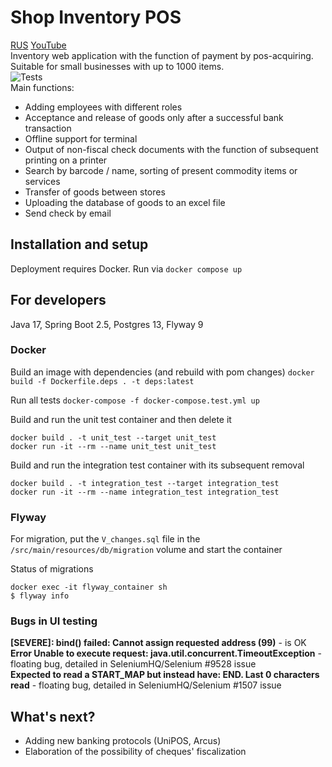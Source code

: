 # Shop Inventory POS
[RUS](./README.RUS.md) [YouTube](https://youtu.be/SxvctngGpFo)    
Inventory web application with the function of payment by pos-acquiring. Suitable for small businesses with up to 1000 items.  
![Tests](https://github.com/pavelbelonosov/POS_Cashier/actions/workflows/tests.yml/badge.svg)  
Main functions:
- Adding employees with different roles
- Acceptance and release of goods only after a successful bank transaction
- Offline support for terminal
- Output of non-fiscal check documents with the function of subsequent printing on a printer
- Search by barcode / name, sorting of present commodity items or services
- Transfer of goods between stores
- Uploading the database of goods to an excel file
- Send check by email

## Installation and setup
Deployment requires Docker. Run via `docker compose up`

## For developers
Java 17, Spring Boot 2.5, Postgres 13, Flyway 9

### Docker
Build an image with dependencies (and rebuild with pom changes) `docker build -f Dockerfile.deps . -t deps:latest`

Run all tests `docker-compose -f docker-compose.test.yml up`

Build and run the unit test container and then delete it  
```
docker build . -t unit_test --target unit_test  
docker run -it --rm --name unit_test unit_test
```

Build and run the integration test container with its subsequent removal  
```
docker build . -t integration_test --target integration_test  
docker run -it --rm --name integration_test integration_test
```
### Flyway
For migration, put the `V_changes.sql` file in the `/src/main/resources/db/migration` volume and start the container

Status of migrations  
```
docker exec -it flyway_container sh  
$ flyway info
```

### Bugs in UI testing
**[SEVERE]: bind() failed: Cannot assign requested address (99)** - is OK  
**Error Unable to execute request: java.util.concurrent.TimeoutException** - floating bug, detailed in SeleniumHQ/Selenium #9528 issue  
**Expected to read a START_MAP but instead have: END. Last 0 characters read** - floating bug, detailed in SeleniumHQ/Selenium #1507 issue 

## What's next?
- Adding new banking protocols (UniPOS, Arcus)
- Elaboration of the possibility of cheques' fiscalization
